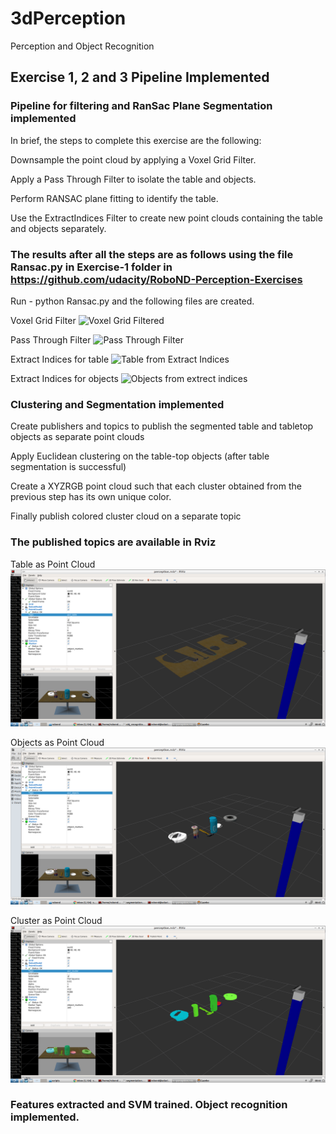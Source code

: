[//]: # (Image References)
[image_1]: ./images/voxel_downsampled.pcd
[image_2]: ./images/pass_through_filtered.pcd
[image_3]: ./images/extracted_outliers.pcd
[image_4]: ./images/extracted_inliers.pcd
[image_5]: ./images/pcl_table.png
[image_6]: ./images/pcl_objects.png
[image_7]: ./images/pcl_cluster.png

# 3dPerception
Perception and Object Recognition


## Exercise 1, 2 and 3 Pipeline Implemented

### Pipeline for filtering and RanSac Plane Segmentation implemented

In brief, the steps to complete this exercise are the following:

Downsample the point cloud by applying a Voxel Grid Filter.

Apply a Pass Through Filter to isolate the table and objects.

Perform RANSAC plane fitting to identify the table.

Use the ExtractIndices Filter to create new point clouds containing the table and objects separately.


### The results after all the steps are as follows using the file Ransac.py in Exercise-1 folder in https://github.com/udacity/RoboND-Perception-Exercises

Run - python Ransac.py and the following files are created.

Voxel Grid Filter
![Voxel Grid Filtered][image_1]

Pass Through Filter
![Pass Through Filter][image_2]

Extract Indices for table
![Table from Extract Indices][image_3]

Extract Indices for objects
![Objects from extrect indices][image_4]

### Clustering and Segmentation implemented 

Create publishers and topics to publish the segmented table and tabletop objects as separate point clouds

Apply Euclidean clustering on the table-top objects (after table segmentation is successful)

Create a XYZRGB point cloud such that each cluster obtained from the previous step has its own unique color.

Finally publish colored cluster cloud on a separate topic

### The published topics are available in Rviz

Table as Point Cloud
![Table][image_5]

Objects as Point Cloud
![Table][image_6]

Cluster as Point Cloud
![Table][image_7]

### Features extracted and SVM trained. Object recognition implemented.






